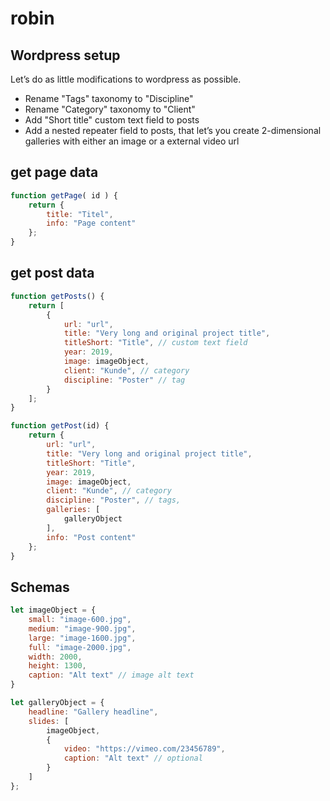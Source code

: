 # robin

## Wordpress setup

Let’s do as little modifications to wordpress as possible.
- Rename "Tags" taxonomy to "Discipline"
- Rename "Category" taxonomy to "Client"
- Add "Short title" custom text field to posts
- Add a nested repeater field to posts, that let’s you create 2-dimensional galleries with either an image or a external video url

## get page data

``` js
function getPage( id ) {
    return {
        title: "Titel",
        info: "Page content"
    };
}
```

## get post data

```js
function getPosts() {
    return [
        {
            url: "url",
            title: "Very long and original project title",
            titleShort: "Title", // custom text field
            year: 2019,
            image: imageObject,
            client: "Kunde", // category
            discipline: "Poster" // tag
        }
    ];
}

function getPost(id) {
    return {
        url: "url",
        title: "Very long and original project title",
        titleShort: "Title",
        year: 2019,
        image: imageObject,
        client: "Kunde", // category
        discipline: "Poster", // tags,
        galleries: [
            galleryObject
        ],
        info: "Post content"
    };
}
```

## Schemas

```js
let imageObject = {
    small: "image-600.jpg",
    medium: "image-900.jpg",
    large: "image-1600.jpg",
    full: "image-2000.jpg",
    width: 2000,
    height: 1300,
    caption: "Alt text" // image alt text
}

let galleryObject = {
    headline: "Gallery headline",
    slides: [
        imageObject,
        {
            video: "https://vimeo.com/23456789",
            caption: "Alt text" // optional
        }
    ]
};
```

